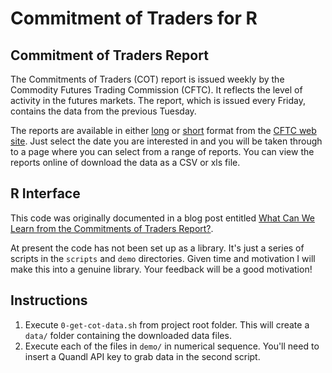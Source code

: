 # Commitment of Traders for R

## Commitment of Traders Report

The Commitments of Traders (COT) report is issued weekly by the Commodity Futures Trading Commission (CFTC). It reflects the level of activity in the futures markets. The report, which is issued every Friday, contains the data from the previous Tuesday. 

The reports are available in either [long](http://www.cftc.gov/files/dea/cotarchives/2014/futures/deacmelf050614.htm) or [short](http://www.cftc.gov/files/dea/cotarchives/2014/futures/deacmesf050614.htm) format from the [CFTC web site](http://www.cftc.gov/MarketReports/CommitmentsofTraders/HistoricalViewable/index.htm). Just select the date you are interested in and you will be taken through to a page where you can select from a range of reports. You can view the reports online of download the data as a CSV or xls file.

## R Interface

This code was originally documented in a blog post entitled [What Can We Learn from the Commitments of Traders Report?](http://www.exegetic.biz/blog/2014/05/what-can-we-learn-from-the-commitments-of-traders-report/).

At present the code has not been set up as a library. It's just a series of scripts in the `scripts` and `demo` directories. Given time and motivation I will make this into a genuine library. Your feedback will be a good motivation!

## Instructions

1. Execute `0-get-cot-data.sh` from project root folder. This will create a `data/` folder containing the downloaded data files.
2. Execute each of the files in `demo/` in numerical sequence. You'll need to insert a Quandl API key to grab data in the second script.